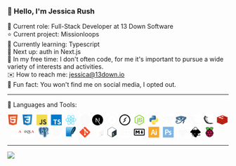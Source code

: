 ### :wave: Hello, I'm Jessica Rush

:bust_in_silhouette: Current role: Full-Stack Developer at 13 Down Software  
:star: Current project: Missionloops  
:seedling: Currently learning: Typescript  
:round_pushpin: Next up: auth in Next.js  
:space_invader: In my free time: I don't often code, for me it's important to pursue a wide variety of interests and activities.  
:envelope: How to reach me: jessica@13down.io  
:orange_book: Fun fact: You won't find me on social media, I opted out.  

-----

:wrench: Languages and Tools:

<div>
  <img src="icons/html5-original.svg" title="HTML5" alt="HTML" width="25" height="25"/>&nbsp;
  <img src="icons/css3-original.svg" title="CSS3" alt="CSS" width="25" height="25"/>&nbsp;
  <img src="icons/javascript-original.svg" title="JavaScript" alt="JavaScript" width="25" height="25"/>&nbsp;
  <img src="icons/typescript-original.svg" title="TypeScript" alt="TypeScript" width="25" height="25"/>&nbsp;
  <img src="icons/react-original.svg" title="React" alt="React" width="25" height="25"/>&nbsp;
  <img src="icons/nextjs-original-dark.svg#gh-dark-mode-only" title="NextJS" alt="NextJS" width="25" height="25"/>
  <img src="icons/nextjs-original.svg#gh-light-mode-only" title="NextJS" alt="NextJS" width="25" height="25"/>&nbsp;
  <img src="icons/socketio-original-dark.svg#gh-dark-mode-only" title="socket.io" alt="socket.io" width="25" height="25"/>
  <img src="icons/socketio-original.svg#gh-light-mode-only" title="socket.io" alt="socket.io" width="25" height="25"/>&nbsp;
  <img src="icons/nodejs-original.svg" title="NodeJS" alt="NodeJS" width="25" height="25"/>&nbsp;
  <img src="icons/python-original.svg" title="Python" alt="Python" width="25" height="25"/>&nbsp;
  <img src="icons/sphinx-custom-dark.svg#gh-dark-mode-only" title="Sphinx" alt="Sphinx" width="25" height="25"/>
  <img src="icons/sphinx-custom.svg#gh-light-mode-only" title="Sphinx" alt="Sphinx" width="25" height="25"/>&nbsp;
  <img src="icons/flask-original-dark.svg#gh-dark-mode-only" title="Flask" alt="Flask" width="25" height="25"/>
  <img src="icons/flask-original.svg#gh-light-mode-only" title="Flask" alt="Flask" width="25" height="25"/>&nbsp;
  <img src="icons/redis-original.svg" title="Redis" alt="Redis" width="25" height="25"/>&nbsp;
  <img src="icons/sqlalchemy-original-dark.svg#gh-dark-mode-only" title="SQLAlchemy" alt="SQLAlchemy" width="25" height="25"/>
  <img src="icons/sqlalchemy-original.svg#gh-light-mode-only" title="SQLAlchemy" alt="SQLAlchemy" width="25" height="25"/>&nbsp;
  <img src="icons/postgresql-plain.svg" title="Postgresql" alt="Postgresql" width="25" height="25"/>&nbsp;
  <img src="icons/sqlite-plain-dark.svg#gh-dark-mode-only" title="Sqlite" alt="Sqlite" width="25" height="25"/>
  <img src="icons/sqlite-original.svg#gh-light-mode-only" title="Sqlite" alt="Sqlite" width="25" height="25"/>&nbsp;
  <img src="icons/git-original.svg" title="Git" alt="Git" width="25" height="25"/>&nbsp;
  <img src="icons/bash-original-dark.svg#gh-dark-mode-only" title="Bash" alt="Bash" width="25" height="25"/>
  <img src="icons/bash-original.svg#gh-light-mode-only" title="Bash" alt="Bash" width="25" height="25"/>&nbsp;
  <img src="icons/markdown-original-dark.svg#gh-dark-mode-only" title="Markdown" alt="Markdown" width="25" height="25"/>
  <img src="icons/markdown-original.svg#gh-light-mode-only" title="Markdown" alt="Markdown" width="25" height="25"/>&nbsp;
  <img src="icons/illustrator-plain.svg" title="Illustrator" alt="Illustrator" width="25" height="25"/>&nbsp;
  <img src="icons/photoshop-plain.svg" title="Photoshop" alt="Photoshop" width="25" height="25"/>&nbsp;
  <img src="icons/inkscape-plain-dark.svg#gh-dark-mode-only" title="Inkscape" alt="Inkscape" width="25" height="25"/>
  <img src="icons/inkscape-plain.svg#gh-light-mode-only" title="Inkscape" alt="Inkscape" width="25" height="25"/>&nbsp;
  <img src="icons/raspberrypi-original.svg" title="RaspberryPi" alt="RaspberryPi" width="25" height="25"/>&nbsp;
</div>

-----

<!-- :fire: Github stats: -->

<!-- https://github.com/DenverCoder1/github-readme-streak-stats --> 
<!-- <a href="https://git.io/streak-stats">
  <picture>
    <source media="(prefers-color-scheme: dark)" srcset="http://github-readme-streak-stats.herokuapp.com?user=jessicarush&theme=dark&background=22272E00&border=444c56&ring=00CED1">
    <img alt="GitHub Streak Stats" src="http://github-readme-streak-stats.herokuapp.com?user=jessicarush&theme=default&border=d0d7de&ring=00CED1">
  </picture>
</a>&nbsp; -->

<!-- https://github.com/anuraghazra/github-readme-stats -->
<!-- <a href="https://github.com/anuraghazra/github-readme-stats">
  <picture>
    <source media="(prefers-color-scheme: dark)" srcset="https://github-readme-stats.vercel.app/api/top-langs/?username=jessicarush&layout=compact&langs_count=4&theme=dark&bg_color=22272E00&border_color=444c56">
    <img alt="GitHub Streak Stats" src="https://github-readme-stats.vercel.app/api/top-langs/?username=jessicarush&layout=compact&langs_count=4&theme=default&border_color=d0d7de">
  </picture>
</a> -->

<!-- https://github.com/antonkomarev/github-profile-views-counter -->
![](https://komarev.com/ghpvc/?username=jessicarush&color=00CED1)
